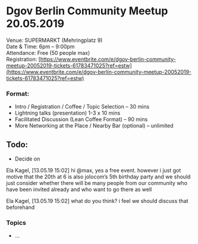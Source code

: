 # Dgov Berlin Community Meetup 20.05.2019

Venue: SUPERMARKT \(Mehringplatz 9\)  
Date & Time: 6pm – 9:00pm  
Attendance: Free \(50 people max\)  
Registration: [https://www.eventbrite.com/e/dgov-berlin-community-meetup-20052019-tickets-61783471025?ref=estw](https://www.eventbrite.com/e/dgov-berlin-community-meetup-20052019-tickets-61783471025?ref=estw)

### Format:

* Intro / Registration / Coffee / Topic Selection – 30 mins
* Lightning talks \(presentation\) 1-3 x 10 mins
* Facilitated Discussion \(Lean Coffee Format\) – 90 mins
* More Networking at the Place / Nearby Bar \(optional\) – unlimited

## Todo:

* Decide on 

Ela Kagel, \[13.05.19 15:02\] hi @max, yes a free event. however i just got motive that the 20th at 6 is also jolocom’s 5th birthday party and we should just consider whether there will be many people from our community who have been invited already and who want to go there as well

Ela Kagel, \[13.05.19 15:02\] what do you think? i feel we should discuss that beforehand

### Topics

* ...

